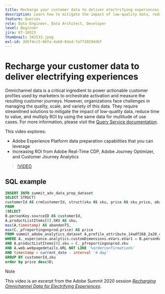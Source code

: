 ```yaml
---
title: Recharge your customer data to deliver electrifying experiences
description: Learn how to mitigate the impact of low-quality data, reduce time to value, and multiply ROI by using the same data for multitude of use cases.
feature: Queries
role: Data Engineer, Data Architect, Developer
level: Beginner
jira: KT-10323
thumbnail: 342533.jpeg
exl-id: 30574cc5-66fa-4ab8-83ed-7af710294dbf
---
```

# Recharge your customer data to deliver electrifying experiences

Omnichannel data is a critical ingredient to power actionable customer profiles used by marketers to orchestrate activation and measure the resulting customer journeys. However, organizations face challenges in managing the quality, scale, and variety of this data. They require streamlined solutions to mitigate the impact of low-quality data, reduce time to value, and multiply ROI by using the same data for multitude of use cases. 
For more information, please visit the [Query Service documentation](https://experienceleague.adobe.com/docs/experience-platform/query/home.html).

This video explores:

* Adobe Experience Platform data preparation capabilities that you can leverage
* Increasing ROI from Adobe Real-Time CDP, Adobe Journey Optimizer, and Customer Journey Analytics

>[!VIDEO](https://video.tv.adobe.com/v/342533?learn=on)

## SQL example

``` sql
INSERT INTO summit_adv_data_prep_dataset
SELECT STRUCT(
customerId AS crmCustomerId, struct(sku AS sku, price AS sku_price, abandonTS AS abandonTS) AS abandonBrowse) AS _pfreportingonprod
FROM
(SELECT
B.personKey.sourceID AS customerId,
A.productListItems[0].SKU AS sku,
max(A.timestamp) AS abandonTS,
max(C._pfreportingonprod.price) AS price
FROM summit_adobe_analytics_dataset A,profile_attribute_14adf268_2a20_4dee_bee6_a6b0e34616a9 B,summit_product_dataset C
WHERE A._experience.analytics.customDimensions.eVars.eVar1 = B.personKey.sourceID
AND A.productListItems[0].sku = C._pfreportingonprod.sku
AND A.web.webpagedetails.URL NOT LIKE '%orderconfirmation%'
AND timestamp > current_date - interval '4 day'
GROUP BY customerId,sku
order by price desc)D;
```

>[!NOTE]
>
>This video is an excerpt from the Adobe Summit 2020 session *[Recharging Omnichannel Data for Electrifying Experiences](https://business.adobe.com/summit/2022/sessions/recharging-omnichannel-data-for-electrifying-exper-s409.html)*.
